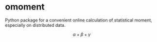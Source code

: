 # omoment
Python package for a convenient online calculation of statistical moment, especially on distributed data.

$$\alpha + \beta + \gamma$$

